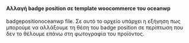 <h4>Αλλαγή badge position σε template woocommerce του oceanwp</h4>
badgepositionoceanwp file. 
Σε αυτό το αρχείο υπάρχει η εξήγηση πως μπορούμε να αλλάξουμε τη θέση του badge position σε περίπτωση που δεν το θέλουμε επάνω στη φωτογραφία του προϊόντος.

